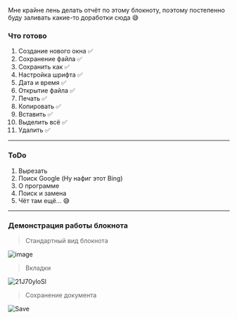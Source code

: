 Мне крайне лень делать отчёт по этому блокноту, поэтому постепенно буду заливать какие-то доработки сюда :sweat_smile:

### Что готово 
1. Создание нового окна :white_check_mark:
2. Сохранение файла :white_check_mark:
3. Сохранить как :white_check_mark:
4. Настройка шрифта :white_check_mark:
5. Дата и время :white_check_mark:
6. Открытие файла :white_check_mark:
7. Печать :white_check_mark:
8. Копировать :white_check_mark:
9. Вставить :white_check_mark:
10. Выделить всё :white_check_mark:
11. Удалить :white_check_mark:
***
### ToDo 
1. Вырезать
2. Поиск Google (Ну нафиг этот Bing)
3. О программе
4. Поиск и замена
5. Чёт там ещё... :sweat_smile:
***
### Демонстрация работы блокнота 
> Стандартный вид блокнота

![image](https://user-images.githubusercontent.com/55367086/115070502-36f8a700-9f1f-11eb-89d7-6ef7232a3075.png)

>Вкладки

![21J70yloSl](https://user-images.githubusercontent.com/55367086/115067937-c7cd8380-9f1b-11eb-8dfd-d003a364a418.gif)

>Сохранение документа

![Save](https://user-images.githubusercontent.com/55367086/115070796-9a82d480-9f1f-11eb-9b84-b787fe9c3aec.gif)
